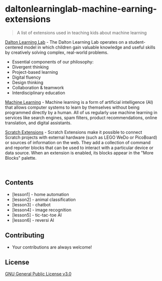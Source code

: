 # daltonlearninglab-machine-earning-extensions

> A list of extensions used in teaching kids about machine learning

[Dalton Learning Lab](https://www.daltonlearninglab.com/) - The Dalton Learning Lab operates on a student-centered model in which children gain valuable knowledge and useful skills by creatively solving complex, real-world problems.
- Essential components of our philosophy:
- Divergent thinking
- Project-based learning
- Digital fluency
- Design thinking
- Collaboration & teamwork
- Interdisciplinary education

[Machine Learning](https://en.wikipedia.org/wiki/Software_design_pattern) - Machine learning is a form of artificial intelligence (AI) that allows computer systems to learn by themselves without being programmed directly by a human. All of us regularly use machine learning in services like search engines, spam filters, product recommendations, online translation, and digital assistants.

[Scratch Extensions](https://en.scratch-wiki.info/wiki/Scratch_Extension) - Scratch Extensions make it possible to connect Scratch projects with external hardware (such as LEGO WeDo or PicoBoard) or sources of information on the web. They add a collection of command and reporter blocks that can be used to interact with a particular device or data source. When an extension is enabled, its blocks appear in the "More Blocks" palette.

<br>

## Contents
- [lesson1] - home automation
- [lesson2] - animal classification
- [lesson3] - chatbot
- [lesson4] - image recognition
- [lesson5] - tic-tac-toe AI
- [lesson6] - reversi AI

## Contributing
- Your contributions are always welcome! 

## License

[GNU General Public License v3.0](https://choosealicense.com/licenses/gpl-3.0/)
